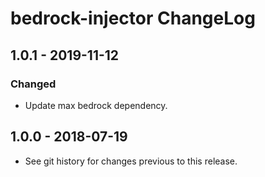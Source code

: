 # bedrock-injector ChangeLog

## 1.0.1 - 2019-11-12

### Changed
- Update max bedrock dependency.

## 1.0.0 - 2018-07-19

- See git history for changes previous to this release.
